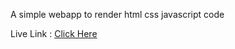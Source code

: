 A simple webapp to render html css javascript code

Live Link : [Click Here](https://mssdrawingboard.vercel.app/)
